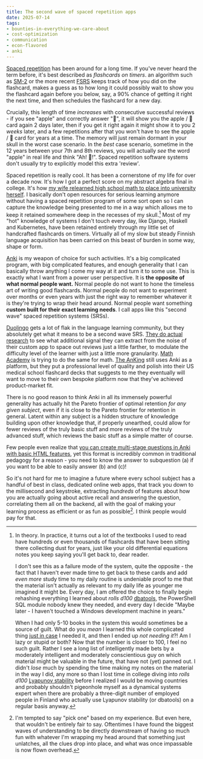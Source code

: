 ```yaml
---
title: The second wave of spaced repetition apps
date: 2025-07-14
tags: 
- bounties-in-everything-we-care-about
- cost-optimization
- communication
- econ-flavored
- anki
---
```



[Spaced repetition](gwern.net/spaced-repetition)
has been around for a long time.
If you've never heard the term before, it's best described as
*flashcards on timers*.
an algorithm such as 
[SM-2](https://github.com/thyagoluciano/sm2)
or the more recent
[FSRS](https://github.com/open-spaced-repetition/fsrs4anki)
keeps track of how you did on the flashcard,
makes a guess as to how long it could possibly wait
to show you the flashcard again before you below, say,
a 90% chance of getting it right the next time,
and then schedules the flashcard for a new day.

Crucially, this length of time *increases* with consecutive
successful reviews - if you see "apple" and correctly answer 
"🍎", it will show you the apple / 🍎 card again 2 days later,
then if you get it right again it might show it to you 2 *weeks*
later, and a few repetitions after that you won't have
to see the apple / 🍎 card for years at a time. The memory will
just remain dormant in your skull in the worst case scenario.
In the *best* case scenario, sometime in the 12 years between
your 7th and 8th reviews, you will actually *see* the word "apple"
in real life and think "Ah! 🍎!". Spaced repetition software systems
don't usually try to explicitly model this extra 'review'.

Spaced repetition is really cool. It has been a cornerstone of my
life for over a decade now. It's how I got a perfect score on my
abstract algebra final in college. It's how
[my wife relearned high school math to place into university herself](https://news.ycombinator.com/item?id=39053047).
I basically don't open resources for serious learning anymore without
having a spaced repetition program of some sort open so I can capture
the knowledge being presented to me in a way which allows me to keep
it retained somewhere deep in the recesses of my skull.[^1]
Most of my "hot" knowledge of systems I don't touch every day,
like Django, Haskell and Kubernetes, have been retained entirely through
my little set of handcrafted flashcards on timers.
Virtually all of my slow but steady Finnish language acquisition has
been carried on this beast of burden in some way, shape or form.

[Anki](https://apps.ankiweb.net/) is my weapon of choice for such
activities. It's a big complicated program, with big complicated
features, and enough generality that I can basically throw anything I
come my way at it and turn it to some use. This is exactly what I want
from a power user perspective. 
It is **the opposite of what normal people want.** Normal people do not
want to hone the timeless art of writing good flashcards. Normal people
do not want to experiment over months or even years with just the right
way to remember whatever it is they're trying to wrap their head around.
Normal people want something 
**custom built for their exact learning needs**. I call apps like this
"second wave" spaced repetition systems (SRSs).

[Duolingo](https://blog.duolingo.com/spaced-repetition-for-learning/)
gets a lot of flak in the language learning community, but they
absolutely get what it means to be a second wave SRS.
[They do actual research](https://research.duolingo.com/papers/settles.acl16.pdf)
to see what additional signal they can extract from the noise of their
custom app to space out reviews just a little farther, to modulate the
difficulty level of the learner with just a little more granularity.
[Math Academy](https://mathacademy.com/) is trying to do the same for
math.
[The AnKing](https://www.theanking.com/) still uses Anki as a platform,
but they put a professional level of quality and polish into their
US medical school flashcard decks that suggests to me they eventually will
want to move to their own bespoke platform now that they've achieved
product-market fit.

There is no good reason to think Anki in all its immensely powerful
generality has actually hit the Pareto frontier of optimal retention
*for any given subject*, even if it is close to the Pareto frontier
for retention in general. Latent within any subject is a hidden
structure of knowledge building upon other knowledge that, if properly
unearthed, could allow for fewer reviews of the truly basic stuff and
more reviews of the truly advanced stuff, which reviews the basic stuff
as a simple matter of course. 

Few people even realize that
[you can create multi-stage questions in Anki with basic HTML features](https://til.andrew-quinn.me/posts/create-multi-stage-anki-card-answers-with-html-s-details-tag/), yet
this format is incredibly common in traditional pedagogy 
for a reason - you need to know the answer to 
subquestion (a) if you want to be able 
to easily answer (b) and (c)! 

So it's not hard for me to imagine a future
where every school subject has a handful of best in class, dedicated
online web apps, that track you down to the millisecond and keystroke,
extracting *hundreds* of features about how you are actually going about
active recall and answering the question, correlating them all on the
backend, all with the goal of making your learning process as
efficient or as fun as possible[^2]. I think people would pay for that.



[^1]: In theory. In practice, it turns out a lot of the textbooks I used
    to read have hundreds or even thousands of flashcards that have been
    sitting there collecting dust for years, just like your old
    differential equations notes you keep saying you'll get back to,
    dear reader. 

    I don't see this as a failure mode of the system, quite
    the opposite - the fact that I haven't ever made time to get back
    to these cards and add *even more* study time to my daily routine is
    undeniable proof to me that the material isn't actually as relevant
    to my daily life as younger me imagined it might be. Every day, I am
    offered the choice to finally begin rehashing everything I learned
    about *rolls d100* [dbatools](https://dbatools.io/), the PowerShell
    SQL module nobody knew they needed, and every day I decide "Maybe
    later - I haven't touched a Windows development machine in years."

    When I had only 5-10 books in the system this would sometimes be a
    source of guilt. What do you *mean* I learned this whole complicated
    thing
    [just in case](https://www.johndcook.com/blog/2010/03/03/just-in-case-versus-just-in-time/)
    I needed it, and then I ended up *not needing it*?! Am I lazy or
    stupid or both? Now that the number is closer to 100, I feel no
    such guilt. Rather I see a long list of intelligently made bets 
    by a moderately intelligent and moderately conscientious guy
    on which
    material might be valuable in the future, that have not (yet)
    panned out. I didn't *lose* much by spending the time
    making my notes on the material in the way I did, any more so than I
    lost time in college diving into *rolls d100*
    [Lyapunov stability](https://web.stanford.edu/class/ee363/lectures/lyap.pdf)
    before I realized I would be moving countries and probably shouldn't
    pigeonhole myself as a dynamical systems expert when there are
    probably a three-digit number of employed people in Finland who
    actually use Lyapunov stability (or dbatools) on a regular basis
    anyway.

[^2]: I'm tempted to say "pick one" based on my experience. But even
    here, that wouldn't be entirely fair to say.
    Oftentimes I have found the biggest waves of understanding to
    be directly downstream of having so much fun with whatever I'm
    wrapping my head around that something just unlatches, all the clues
    drop into place, and what was once impassable is now flown overhead.
